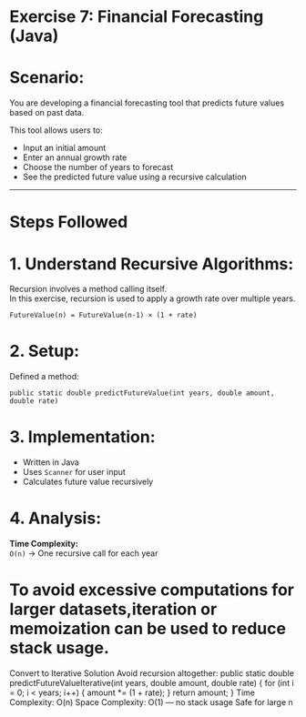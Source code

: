 
# Exercise 7: Financial Forecasting (Java)

# Scenario:
You are developing a financial forecasting tool that predicts future values based on past data.

This tool allows users to:
- Input an initial amount
- Enter an annual growth rate
- Choose the number of years to forecast
- See the predicted future value using a recursive calculation

---

# Steps Followed

# 1. Understand Recursive Algorithms:
Recursion involves a method calling itself.  
In this exercise, recursion is used to apply a growth rate over multiple years.
```
FutureValue(n) = FutureValue(n-1) × (1 + rate)
```

# 2. Setup:
Defined a method:
```
public static double predictFutureValue(int years, double amount, double rate)
```

# 3. Implementation:

- Written in Java
- Uses `Scanner` for user input
- Calculates future value recursively

# 4. Analysis:
**Time Complexity:**  
`O(n)` → One recursive call for each year

# To avoid excessive computations for larger datasets,iteration or memoization can be used to reduce stack usage.
Convert to Iterative Solution
Avoid recursion altogether:
  public static double predictFutureValueIterative(int years, double amount, double rate) {
    for (int i = 0; i < years; i++) {
        amount *= (1 + rate);
    }
    return amount;
}
 Time Complexity: O(n)
 Space Complexity: O(1) — no stack usage
 Safe for large n



